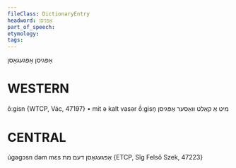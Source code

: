 ```yaml
---
fileClass: DictionaryEntry
headword: אָפּגיסן
part_of_speech: 
etymology: 
tags: 
---
```

אָפּגיסן
אָפּגעגאָסן

WESTERN
========

õːgisn {WTCP, Vác, 47197}
	•	mit ə kalt vasər ṍːgisn̩ מיט אַ קאַלט וואַסער אָפּגיסן

CENTRAL
========

úgəgɔsn dəm mɛs אָפּגעגאָסן דעם מת {ETCP, Sîg Felső Szek, 47223}

